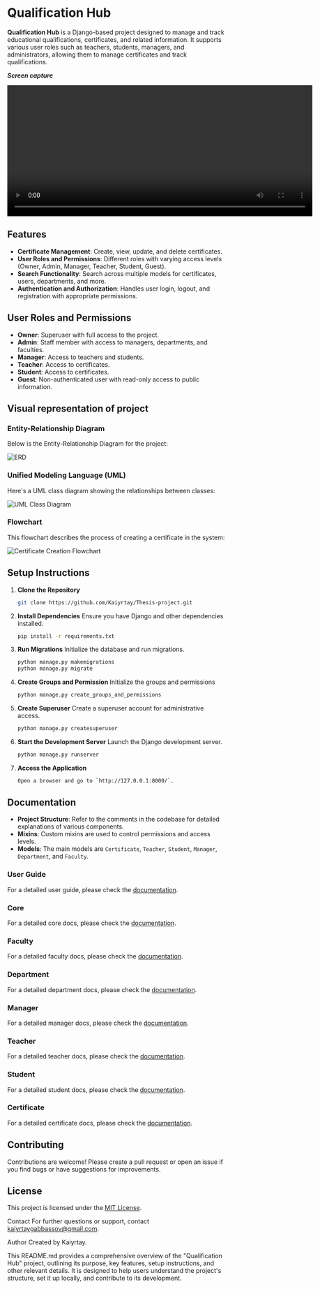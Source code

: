 # Qualification Hub

**Qualification Hub** is a Django-based project designed to manage and track educational qualifications, certificates, and related information. It supports various user roles such as teachers, students, managers, and administrators, allowing them to manage certificates and track qualifications.

**_Screen capture_**

<video width="700" height="300" controls>

  <source src="./qualification_hub/static/docs/video/screen-capture.mp4" type="video/mp4">
  Your browser does not support the video tag.
</video>

## Features

- **Certificate Management**: Create, view, update, and delete certificates.
- **User Roles and Permissions**: Different roles with varying access levels (Owner, Admin, Manager, Teacher, Student, Guest).
- **Search Functionality**: Search across multiple models for certificates, users, departments, and more.
- **Authentication and Authorization**: Handles user login, logout, and registration with appropriate permissions.

## User Roles and Permissions

- **Owner**: Superuser with full access to the project.
- **Admin**: Staff member with access to managers, departments, and faculties.
- **Manager**: Access to teachers and students.
- **Teacher**: Access to certificates.
- **Student**: Access to certificates.
- **Guest**: Non-authenticated user with read-only access to public information.

## Visual representation of project

### Entity-Relationship Diagram

Below is the Entity-Relationship Diagram for the project:

![ERD](./qualification_hub/static/docs/jpg/ERD_v1.0.jpg)

### Unified Modeling Language (UML)

Here's a UML class diagram showing the relationships between classes:

![UML Class Diagram](./qualification_hub/static/docs/jpg/UML_v1.0.jpg)

### Flowchart

This flowchart describes the process of creating a certificate in the system:

![Certificate Creation Flowchart](./qualification_hub/static/docs/jpg/Certificates_flowcharts.jpg)

## Setup Instructions

1. **Clone the Repository**

   ```bash
   git clone https://github.com/Kaiyrtay/Thesis-project.git

   ```

2. **Install Dependencies**
   Ensure you have Django and other dependencies installed.

   ```bash
   pip install -r requirements.txt

   ```

3. **Run Migrations**
   Initialize the database and run migrations.

   ```bash
   python manage.py makemigrations
   python manage.py migrate

   ```

4. **Create Groups and Permission**
   Initialize the groups and permissions

   ```bash
   python manage.py create_groups_and_permissions

   ```

5. **Create Superuser**
   Create a superuser account for administrative access.

   ```bash
   python manage.py createsuperuser

   ```

6. **Start the Development Server**
   Launch the Django development server.

   ```bash
   python manage.py runserver

   ```

7. **Access the Application**
   ```bash
   Open a browser and go to `http://127.0.0.1:8000/`.
   ```

## Documentation

- **Project Structure**: Refer to the comments in the codebase for detailed explanations of various components.
- **Mixins**: Custom mixins are used to control permissions and access levels.
- **Models**: The main models are `Certificate`, `Teacher`, `Student`, `Manager`, `Department`, and `Faculty`.

### User Guide

For a detailed user guide, please check the [documentation](./qualification_hub/static/docs/user-guide.md).

### Core

For a detailed core docs, please check the [documentation](./qualification_hub/static/docs/core-docs.md).

### Faculty

For a detailed faculty docs, please check the [documentation](./qualification_hub/static/docs/faculty-docs.md).

### Department

For a detailed department docs, please check the [documentation](./qualification_hub/static/docs/department-docs.md).

### Manager

For a detailed manager docs, please check the [documentation](./qualification_hub/static/docs/manager-docs.md).

### Teacher

For a detailed teacher docs, please check the [documentation](./qualification_hub/static/docs/teacher-docs.md).

### Student

For a detailed student docs, please check the [documentation](./qualification_hub/static/docs/student-docs.md).

### Certificate

For a detailed certificate docs, please check the [documentation](./qualification_hub/static/docs/certificate-docs.md).

## Contributing

Contributions are welcome! Please create a pull request or open an issue if you find bugs or have suggestions for improvements.

## License

This project is licensed under the [MIT License](LICENSE).

Contact
For further questions or support, contact kaiyrtaygabbassov@gmail.com.

Author
Created by Kaiyrtay.

This README.md provides a comprehensive overview of the "Qualification Hub" project, outlining its purpose, key features, setup instructions, and other relevant details. It is designed to help users understand the project's structure, set it up locally, and contribute to its development.
